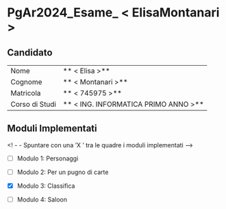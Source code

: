 # PgAr2024_Esame_ < ElisaMontanari >

## Candidato

| | |
| -------------- | ------------------------------------ |
| Nome           | ** < Elisa >**                       |
| Cognome        | ** < Montanari >**                   |
| Matricola      | ** < 745975 >**                      |
| Corso di Studi | ** < ING. INFORMATICA PRIMO ANNO >** |

## Moduli Implementati

<! - - Spuntare con una ’X ’ tra le quadre i moduli implementati -->

- [ ] Modulo 1: Personaggi
- [ ] Modulo 2: Per un pugno di carte
- [x] Modulo 3: Classifica
- [ ] Modulo 4: Saloon

